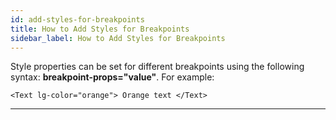 ```yaml
---
id: add-styles-for-breakpoints
title: How to Add Styles for Breakpoints
sidebar_label: How to Add Styles for Breakpoints
---
```


Style properties can be set for different breakpoints using the following syntax: **breakpoint-props="value"**. For example:

```
<Text lg-color="orange"> Orange text </Text>
```

---
